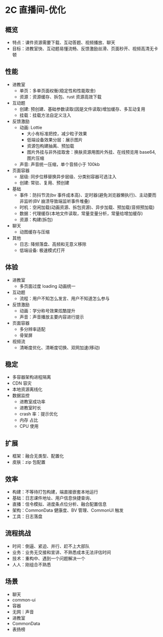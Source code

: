 # 2C 直播间-优化

## 概览

- 特点：课件资源需要下载、互动答题、视频播放、聊天
- 目标：进教室快、互动题易懂流畅、反馈激励丝滑、页面秒开、视频高清无卡顿

## 性能

- 进教室
  - 单页：多单页面权衡(稳定性和性能取舍)
  - 资源：资源缓存、拆包、rust 资源高效下载
- 互动题
  - 创建: 预创建、基础参数读取(因是文件读取)增加缓存、多互动复用
  - 挂载：挂载方法自定义注入
- 反馈激励
  - 动画: Lottie 
    - 大小有标准把控，减少粒子效果
    - 低端设备效果分层：展示图片
    - 资源包构建抽离、预加载
    - 图片外挂与非外挂取舍：换肤资源用图片外挂、在线预览用 base64, 图片压缩
  - 声音: 声音统一压缩，单个音频小于 100kb
- 页面容器
  - 层级: 同步位移替换异步层级、分类别容器可选注入
  - 创建: 常驻、复用、预创建
- 基础
  - 事件：防抖节流(bv 事件成本高)、定时器(避免浏览器懒执行)、主动要而非监听(BV 崩溃导致端监听事件堆叠)
  - 时机：空闲加载(动画资源、拆包资源)、异步加载、预加载(音频预加载)
  - 数据：代理缓存(本地文件读取，常量变量分析，常量给增加缓存)
  - 资源：构建(拆包)
- 聊天
  - 动图缓存与压缩
- 其他
  - 日志: 降频落盘、高频和无意义移除
  - 低端设备: 极速模式打开

## 体验
- 进教室
  - 多页面过度 loading 动画统一
- 互动题
  - 流程：用户不知怎么发言、用户不知道怎么参与
- 反馈激励
  - 动画：学分称号效果炫酷提升
  - 声音：声音播放主要内容进行提示
- 页面容器
  - 多分辨率适配
  - 骨架屏
- 视频流
  - 清晰度优化、清晰度切换、双网加速(移动)

## 稳定

- 多容器架构进程隔离
- CDN 容灾
- 本地资源离线化
- 数据监控
  - 进教室成功率
  - 进教室时长
  - crash 率：提示优化
  - 内存 占比
  - CPU 使用

## 扩展

- 框架：融合无类型、配置化
- 皮肤：zip 包配置

## 效率

- 构建：不等待打包构建，端直接嵌套本地运行
- 基础：日志课件地址、用户信息快捷查询、
- 直播：信令模拟、进度条点位分析、融合配置信息
- 架构：CommonData 健康度、BV 管理、CommonUI 触发
- 工具：日志落盘

## 流程挑战
- 时间：倒逼、紧迫、并行、赶不上大部队
- 业务：业务无交接和宣讲、不熟悉成本无法评估时间
- 技术：重构中、遇到一个问题解决一个
- 人人：刚组合不熟悉


## 场景
- 聊天
- common-ui
- 容器
- 无网｜声音
- 进教室
- CommonData
- 表扬榜
